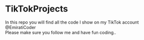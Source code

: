 # TikTokProjects

In this repo you will find all the code I show on my TikTok account @EmiratiCoder  
Please make sure you follow me and have fun coding..
